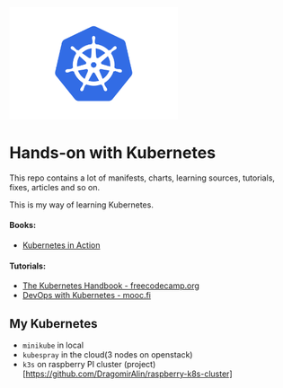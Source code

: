 
<img src="assets/img/logo.png" width="300">

# Hands-on with Kubernetes
This repo contains a lot of manifests, charts, learning sources, tutorials, fixes, articles and so on.

This is my way of learning Kubernetes.

#### Books:
- [Kubernetes in Action](https://www.amazon.com/Kubernetes-Action-Marko-Luksa/dp/1617293725)

#### Tutorials:
- [The Kubernetes Handbook - freecodecamp.org](https://www.freecodecamp.org/news/the-kubernetes-handbook)
- [DevOps with Kubernetes - mooc.fi](https://devopswithkubernetes.com/)

## My Kubernetes
- `minikube` in local
- `kubespray` in the cloud(3 nodes on openstack)
- `k3s` on raspberry PI cluster (project)[https://github.com/DragomirAlin/raspberry-k8s-cluster]
